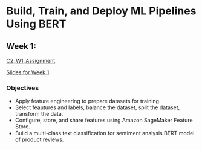 # Build, Train, and Deploy ML Pipelines Using BERT

## Week 1:
[C2_W1_Assignment](https://github.com/curtpond/practical-aws/blob/main/nb/week2/C2_W1_Assignment.ipynb)

[Slides for Week 1](./slides/C2_W1.pdf)
### Objectives
- Apply feature engineering to prepare datasets for training.
- Select feautures and labels, balance the dataset, split the dataset, transform the data.
- Configure, store, and share features using Amazon SageMaker Feature Store.
- Build a multi-class text classification for sentiment analysis BERT model of product reviews.


